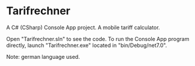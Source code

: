 # Tarifrechner
A C# (CSharp) Console App project. A mobile tariff calculator.

Open "Tarifrechner.sln" to see the code. To run the Console App program directly, launch "Tarifrechner.exe" located in "bin/Debug/net7.0". 

Note: german language used. 
